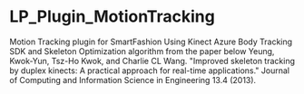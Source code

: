 # LP_Plugin_MotionTracking
Motion Tracking plugin for SmartFashion
Using Kinect Azure Body Tracking SDK 
and Skeleton Optimization algorithm from the paper below
Yeung, Kwok-Yun, Tsz-Ho Kwok, and Charlie CL Wang. "Improved skeleton tracking by duplex kinects: A practical approach for real-time applications." Journal of Computing and Information Science in Engineering 13.4 (2013).
